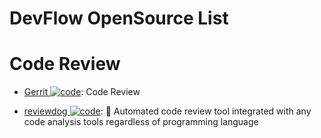 # DevFlow OpenSource List

# Code Review

- [Gerrit ![code](https://ng-tech.icu/assets/code.svg)](https://www.gerritcodereview.com/about.html): Code Review

- [reviewdog ![code](https://ng-tech.icu/assets/code.svg)](https://github.com/reviewdog/reviewdog): 🐶 Automated code review tool integrated with any code analysis tools regardless of programming language
